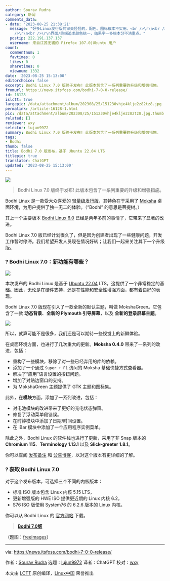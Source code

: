 ```yaml
---
author: Sourav Rudra
category: 新闻
comments_data:
- date: '2023-08-25 21:38:21'
  message: "好多Linux发行版的审美怪怪的，配色、图标根本不实用。<br />\r\n<br />\r\n图标花里胡稍，外形大小各异。缩小了以后糊成一块。<br
    />\r\n<br />\r\n界面/终端追求颜色统一，结果字一多根本分不清重点。"
  postip: 222.191.137.137
  username: 来自江苏无锡的 Firefox 107.0|Ubuntu 用户
count:
  commentnum: 1
  favtimes: 0
  likes: 0
  sharetimes: 0
  viewnum: 1332
date: '2023-08-25 15:13:00'
editorchoice: false
excerpt: Bodhi Linux 7.0 版终于发布! 此版本包含了一系列重要的升级和增强措施。
fromurl: https://news.itsfoss.com/bodhi-7-0-0-release/
id: 16128
islctt: true
largepic: /data/attachment/album/202308/25/151230vhje4klje2z82tz8.jpg
permalink: /article-16128-1.html
pic: /data/attachment/album/202308/25/151230vhje4klje2z82tz8.jpg.thumb.jpg
related: []
reviewer: wxy
selector: lujun9972
summary: Bodhi Linux 7.0 版终于发布! 此版本包含了一系列重要的升级和增强措施。
tags:
- Bodhi
thumb: false
title: Bodhi 7.0 版发布，基于 Ubuntu 22.04 LTS
titlepic: true
translator: ChatGPT
updated: '2023-08-25 15:13:00'
---
```


![](/data/attachment/album/202308/25/151230vhje4klje2z82tz8.jpg)



> 
> Bodhi Linux 7.0 版终于发布! 此版本包含了一系列重要的升级和增强措施。
> 
> 
> 


Bodhi Linux 是一款受大众喜爱的 [轻量级发行版](https://itsfoss.com/lightweight-linux-beginners/?ref=news.itsfoss.com)，其特色在于采用了 [Moksha](https://itsfoss.com/bodhi-linux-introduces-moksha-desktop/?ref=news.itsfoss.com) 桌面环境，为用户提供了独一无二的体验。（“Bodhi” 的意思是菩提树。）


其上一个主要版本 [Bodhi Linux 6.0](https://news.itsfoss.com/bodhi-linux-6-release/) 已经是两年多前的事情了，它带来了显著的改进。


Bodhi Linux 7.0 版已经计划很久了，但是因为创建者出现了一些健康问题，开发工作暂时停滞。我们希望开发人员现在情况好转；让我们一起来关注其下一个升级版。


### ? Bodhi Linux 7.0：新功能有哪些？


![](/data/attachment/album/202308/25/151300bbwwh77wc7wh7h8c.jpg)


本次发布的 Bodhi Linux 是基于 [Ubuntu 22.04](https://news.itsfoss.com/ubuntu-22-04-release/) LTS，这提供了一个非常稳定的基础。因此，无论是在硬件支持，还是在性能和安全性增强方面，都有着良好的表现。


Bodhi Linux 7.0 版现在引入了一款全新的默认主题，叫做 MokshaGreen。它包含了一款 **动态背景**、**全新的 Plymouth 引导屏幕**，以及 **全新的登录屏幕主题**。


![](/data/attachment/album/202308/25/151300atqm34tt3zqtfif3.jpg)


所以，就算可能不是很多，我们还是可以期待一些视觉上的新鲜体验。


在桌面环境方面，也进行了几次重大的更新。**Moksha 0.4.0** 带来了一系列的改进，包括：


* 重构了一些模块，移除了对一些已经弃用的库的依赖。
* 添加了一个通过 `Super + F1` 访问的 Moksha 基础快捷方式查看器。
* 解决了“应用”语言设置的按钮问题。
* 增加了对贴边窗口的支持。
* 为 MokshaGreen 主题提供了 GTK 主题和图标集。


此外，在**模块**方面，添加了一系列改进，包括：


* 对电池模块的改进带来了更好的充电状态弹窗。
* 修复了浮动菜单段错误。
* 在时钟模块中添加了日期/时间设置。
* 在 iBar 模块中添加了一个应用程序实例菜单。


除此之外，Bodhi Linux 的软件栈也进行了更新，采用了非 Snap 版本的 **Chromium 115**、**Terminology 1.13.1** 以及 **Slick-greeter 1.8.1**。


你可以查阅 [发布备注](https://www.bodhilinux.com/release/7-0-0/?ref=news.itsfoss.com) 和 [公告博客](https://www.bodhilinux.com/2023/08/21/introducing-bodhi-linux-7-0-a-landmark-release/?ref=news.itsfoss.com)，以对这个版本有更详细的了解。


### ? 获取 Bodhi Linux 7.0


对于这个发布版本，可选择三个不同的内核版本：


* 标准 ISO 版本包含 Linux 内核 5.15 LTS，
* 更新增强版的 HWE ISO 提供更近期的 Linux 内核 6.2，
* S76 ISO 版使用 System76 的 6.2.6 版本的 Linux 内核。


你可以从 Bodhi Linux 的 [官方网站](https://www.bodhilinux.com/download/?ref=news.itsfoss.com) 下载。



> 
> **[Bodhi 7.0版](https://www.bodhilinux.com/download/?ref=news.itsfoss.com)**
> 
> 
> 


（题图：[freeimages](https://www.freeimages.com/photo/bodhi-leaf-1392651)）




---


via: <https://news.itsfoss.com/bodhi-7-0-0-release/>


作者：[Sourav Rudra](https://news.itsfoss.com/author/sourav/) 选题：[lujun9972](https://github.com/lujun9972) 译者：ChatGPT 校对：[wxy](https://github.com/wxy)


本文由 [LCTT](https://github.com/LCTT/TranslateProject) 原创编译，[Linux中国](https://linux.cn/) 荣誉推出